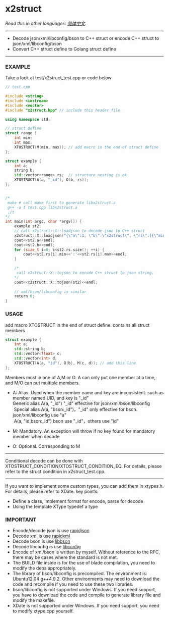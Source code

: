 # x2struct

*Read this in other languages: [简体中文](README.zh-cn.md).*

------

- Decode json/xml/libconfig/bson to C++ struct or encode C++ struct to json/xml/libconfig/bson
- Convert C++ struct define to Golang struct define

***
### EXAMPLE
Take a look at test/x2struct_test.cpp or code below

```C++
// test.cpp

#include <string>
#include <iostream>
#include <vector>
#include "x2struct.hpp" // include this header file

using namespace std;

// struct define
struct range {
    int min;
    int max;
    XTOSTRUCT(M(min, max)); // add macro in the end of struct define
};

struct example {
    int a;
    string b;
    std::vector<range> rs;  // structure nesting is ok
    XTOSTRUCT(A(a, "_id"), O(b, rs));
};


/*
 make # call make first to generate libx2struct.a
 g++ -o t test.cpp libx2struct.a 
 ./t
*/
int main(int argc, char *argv[]) {
    example st2;
    // call x2struct::X::loadjson to decode json to C++ struct
    x2struct::X::loadjson("{\"a\":1, \"b\":\"x2struct\", \"rs\":[{\"min\":1, \"max\":2}, {\"min\":10, \"max\":20}]}", st2, false);
    cout<<st2.a<<endl;
    cout<<st2.b<<endl;
    for (size_t i=0; i<st2.rs.size(); ++i) {
        cout<<st2.rs[i].min<<':'<<st2.rs[i].max<<endl;
    }

    /*
     call x2struct::X::tojson to encode C++ struct to json string。
    */
    cout<<x2struct::X::tojson(st2)<<endl;
    
    // xml/bson/libconfig is similar
    return 0;
}
```

### USAGE
add macro XTOSTRUCT in the end of struct define. contains all struct members
``` C++
struct example {
    int a;
    std::string b;
    std::vector<float> c;
    std::vector<int> d;
    XTOSTRUCT(A(a, "id"), O(b), M(c, d)); // add this line
};
```

Members must in one of A,M or O. A can only put one member at a time, and M/O can put multiple members.

- A: Alias. Used when the member name and key are inconsistent. such as member named UID, and key is "_id"<br>
  Generic alias  A(a, "_id")  "_id" effective for json/xml/bson/libconfig <br>
  Special alias A(a, "bson:_id")，"_id" only effective for bson. json/xml/libconfig use "a" <br>
  A(a, "id,bson:_id") bson use "_id"，others use "id"

- M: Mandatory. An exception will throw if no key found for mandatory member when decode
- O: Optional. Corresponding to M

***
Conditional decode can be done with XTOSTRUCT_CONDITION/XTOSTRUCT_CONDITION_EQ.
For details, please refer to the struct condition in x2struct_test.cpp.
***

If you want to implement some custom types, you can add them in xtypes.h. For details, please refer to XDate. key points:
- Define a class, implement format for encode, parse for decode
- Using the template XType typedef a type


### IMPORTANT
- Encode/decode json is use [rapidjson](https://github.com/Tencent/rapidjson)
- Decode xml is use [rapidxml](http://rapidxml.sourceforge.net)
- Decode bson is use [libbson](https://github.com/mongodb/libbson/tree/1.0.0)
- Decode libconfig is use [libconfig](https://github.com/hyperrealm/libconfig)
- Encode of xml/bson is written by myself. Without reference to the RFC, there may be cases where the standard is not met.
- The BUILD file inside is for the use of blade compilation, you need to modify the deps appropriately.
- The library of bson/libconfig is precompiled. The environment is: Ubuntu12.04 g++4.9.2. Other environments may need to download the code and recompile if you need to use these two libraries.
- bson/libconfig is not supported under Windows. If you need support, you have to download the code and compile to generate library file and modify the makefile.
- XDate is not supported under Windows. If you need support, you need to modify xtype.cpp yourself.
